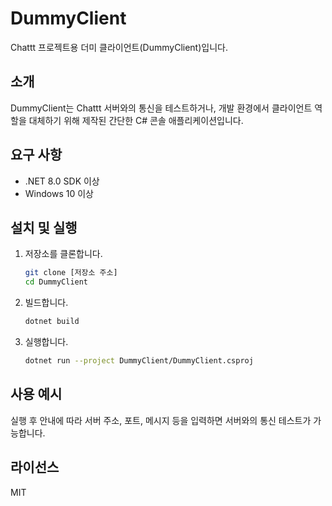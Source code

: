 # DummyClient

Chattt 프로젝트용 더미 클라이언트(DummyClient)입니다.

## 소개

DummyClient는 Chattt 서버와의 통신을 테스트하거나, 개발 환경에서 클라이언트 역할을 대체하기 위해 제작된 간단한 C# 콘솔 애플리케이션입니다.

## 요구 사항

- .NET 8.0 SDK 이상
- Windows 10 이상

## 설치 및 실행

1. 저장소를 클론합니다.
   ```bash
   git clone [저장소 주소]
   cd DummyClient
   ```

2. 빌드합니다.
   ```bash
   dotnet build
   ```

3. 실행합니다.
   ```bash
   dotnet run --project DummyClient/DummyClient.csproj
   ```

## 사용 예시

실행 후 안내에 따라 서버 주소, 포트, 메시지 등을 입력하면 서버와의 통신 테스트가 가능합니다.

## 라이선스

MIT
